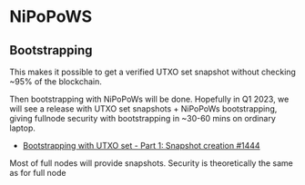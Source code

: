 # NiPoPoWS

## Bootstrapping

This makes it possible to get a verified UTXO set snapshot without checking ~95% of the blockchain.

Then bootstrapping with NiPoPoWs will be done. Hopefully in Q1 2023, we will see a release with UTXO set snapshots + NiPoPoWs bootstrapping, giving fullnode security with bootstrapping in ~30-60 mins on ordinary laptop.

-  [Bootstrapping with UTXO set - Part 1: Snapshot creation #1444](https://github.com/ergoplatform/ergo/pull/1444)

Most of full nodes will provide snapshots. Security is theoretically the same as for full node

